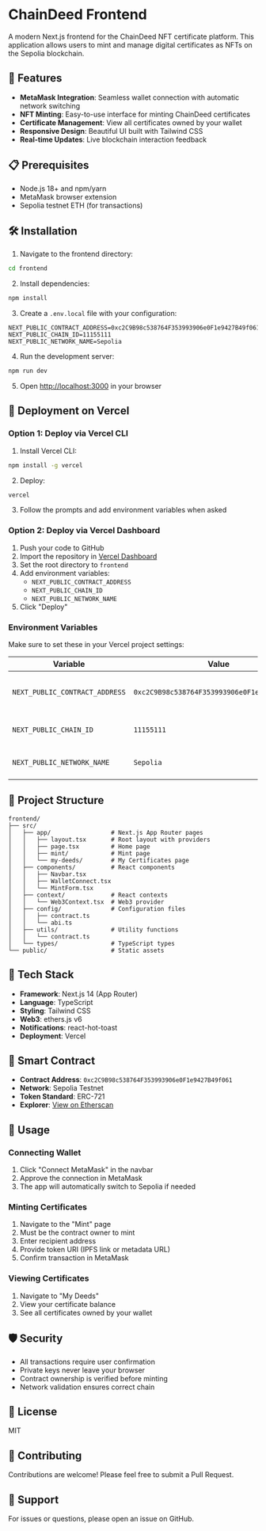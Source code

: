 # ChainDeed Frontend

A modern Next.js frontend for the ChainDeed NFT certificate platform. This application allows users to mint and manage digital certificates as NFTs on the Sepolia blockchain.

## 🚀 Features

- **MetaMask Integration**: Seamless wallet connection with automatic network switching
- **NFT Minting**: Easy-to-use interface for minting ChainDeed certificates
- **Certificate Management**: View all certificates owned by your wallet
- **Responsive Design**: Beautiful UI built with Tailwind CSS
- **Real-time Updates**: Live blockchain interaction feedback

## 📋 Prerequisites

- Node.js 18+ and npm/yarn
- MetaMask browser extension
- Sepolia testnet ETH (for transactions)

## 🛠️ Installation

1. Navigate to the frontend directory:
```bash
cd frontend
```

2. Install dependencies:
```bash
npm install
```

3. Create a `.env.local` file with your configuration:
```env
NEXT_PUBLIC_CONTRACT_ADDRESS=0xc2C9B98c538764F353993906e0F1e9427B49f061
NEXT_PUBLIC_CHAIN_ID=11155111
NEXT_PUBLIC_NETWORK_NAME=Sepolia
```

4. Run the development server:
```bash
npm run dev
```

5. Open [http://localhost:3000](http://localhost:3000) in your browser

## 🚢 Deployment on Vercel

### Option 1: Deploy via Vercel CLI

1. Install Vercel CLI:
```bash
npm install -g vercel
```

2. Deploy:
```bash
vercel
```

3. Follow the prompts and add environment variables when asked

### Option 2: Deploy via Vercel Dashboard

1. Push your code to GitHub
2. Import the repository in [Vercel Dashboard](https://vercel.com)
3. Set the root directory to `frontend`
4. Add environment variables:
   - `NEXT_PUBLIC_CONTRACT_ADDRESS`
   - `NEXT_PUBLIC_CHAIN_ID`
   - `NEXT_PUBLIC_NETWORK_NAME`
5. Click "Deploy"

### Environment Variables

Make sure to set these in your Vercel project settings:

| Variable | Value | Description |
|----------|-------|-------------|
| `NEXT_PUBLIC_CONTRACT_ADDRESS` | `0xc2C9B98c538764F353993906e0F1e9427B49f061` | ChainDeed contract address on Sepolia |
| `NEXT_PUBLIC_CHAIN_ID` | `11155111` | Sepolia testnet chain ID |
| `NEXT_PUBLIC_NETWORK_NAME` | `Sepolia` | Network display name |

## 📁 Project Structure

```
frontend/
├── src/
│   ├── app/                 # Next.js App Router pages
│   │   ├── layout.tsx       # Root layout with providers
│   │   ├── page.tsx         # Home page
│   │   ├── mint/            # Mint page
│   │   └── my-deeds/        # My Certificates page
│   ├── components/          # React components
│   │   ├── Navbar.tsx
│   │   ├── WalletConnect.tsx
│   │   └── MintForm.tsx
│   ├── context/             # React contexts
│   │   └── Web3Context.tsx  # Web3 provider
│   ├── config/              # Configuration files
│   │   ├── contract.ts
│   │   └── abi.ts
│   ├── utils/               # Utility functions
│   │   └── contract.ts
│   └── types/               # TypeScript types
└── public/                  # Static assets
```

## 🎨 Tech Stack

- **Framework**: Next.js 14 (App Router)
- **Language**: TypeScript
- **Styling**: Tailwind CSS
- **Web3**: ethers.js v6
- **Notifications**: react-hot-toast
- **Deployment**: Vercel

## 🔗 Smart Contract

- **Contract Address**: `0xc2C9B98c538764F353993906e0F1e9427B49f061`
- **Network**: Sepolia Testnet
- **Token Standard**: ERC-721
- **Explorer**: [View on Etherscan](https://sepolia.etherscan.io/address/0xc2C9B98c538764F353993906e0F1e9427B49f061)

## 🎯 Usage

### Connecting Wallet

1. Click "Connect MetaMask" in the navbar
2. Approve the connection in MetaMask
3. The app will automatically switch to Sepolia if needed

### Minting Certificates

1. Navigate to the "Mint" page
2. Must be the contract owner to mint
3. Enter recipient address
4. Provide token URI (IPFS link or metadata URL)
5. Confirm transaction in MetaMask

### Viewing Certificates

1. Navigate to "My Deeds"
2. View your certificate balance
3. See all certificates owned by your wallet

## 🛡️ Security

- All transactions require user confirmation
- Private keys never leave your browser
- Contract ownership is verified before minting
- Network validation ensures correct chain

## 📝 License

MIT

## 🤝 Contributing

Contributions are welcome! Please feel free to submit a Pull Request.

## 📧 Support

For issues or questions, please open an issue on GitHub.

